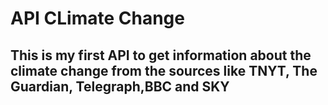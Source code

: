 # API CLimate Change

## This is my first API to get information about the climate change from the sources like TNYT, The Guardian, Telegraph,BBC and SKY
